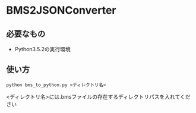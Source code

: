 # BMS2JSONConverter

## 必要なもの
- Python3.5.2の実行環境

## 使い方
```
python bms_to_python.py <ディレクトリ名>
```
<ディレクトリ名>には.bmsファイルの存在するディレクトリパスを入れてください
